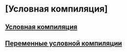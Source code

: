# [Условная компиляция]
## [Условная компиляция](conditional-compilation-javascript.md)
## [Переменные условной компиляции](conditional-compilation-variables-javascript.md)